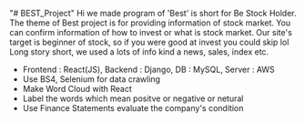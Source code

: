 "# BEST_Project" 
Hi we made program of 'Best' is short for Be Stock Holder. 
The theme of Best project is for providing information of stock market.
You can confirm information of how to invest or what is stock market.
Our site's target is beginner of stock, so if you were good at invest you could skip lol
Long story short, we used a lots of info kind a news, sales, index etc.
- Frontend : React(JS), Backend : Django, DB : MySQL, Server : AWS
- Use BS4, Selenium for data crawling
- Make Word Cloud with React
- Label the words which mean positve or negative or netural
- Use Finance Statements evaluate the company's condition
